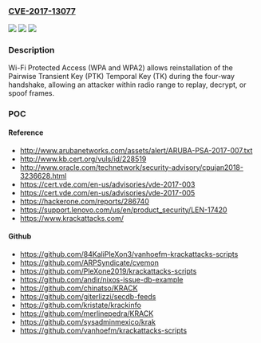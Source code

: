 ### [CVE-2017-13077](https://cve.mitre.org/cgi-bin/cvename.cgi?name=CVE-2017-13077)
![](https://img.shields.io/static/v1?label=Product&message=Wi-Fi%20Protected%20Access%20(WPA%20and%20WPA2)&color=blue)
![](https://img.shields.io/static/v1?label=Version&message=n%2Fa&color=blue)
![](https://img.shields.io/static/v1?label=Vulnerability&message=n%2Fa&color=brighgreen)

### Description

Wi-Fi Protected Access (WPA and WPA2) allows reinstallation of the Pairwise Transient Key (PTK) Temporal Key (TK) during the four-way handshake, allowing an attacker within radio range to replay, decrypt, or spoof frames.

### POC

#### Reference
- http://www.arubanetworks.com/assets/alert/ARUBA-PSA-2017-007.txt
- http://www.kb.cert.org/vuls/id/228519
- http://www.oracle.com/technetwork/security-advisory/cpujan2018-3236628.html
- https://cert.vde.com/en-us/advisories/vde-2017-003
- https://cert.vde.com/en-us/advisories/vde-2017-005
- https://hackerone.com/reports/286740
- https://support.lenovo.com/us/en/product_security/LEN-17420
- https://www.krackattacks.com/

#### Github
- https://github.com/84KaliPleXon3/vanhoefm-krackattacks-scripts
- https://github.com/ARPSyndicate/cvemon
- https://github.com/PleXone2019/krackattacks-scripts
- https://github.com/andir/nixos-issue-db-example
- https://github.com/chinatso/KRACK
- https://github.com/giterlizzi/secdb-feeds
- https://github.com/kristate/krackinfo
- https://github.com/merlinepedra/KRACK
- https://github.com/sysadminmexico/krak
- https://github.com/vanhoefm/krackattacks-scripts

